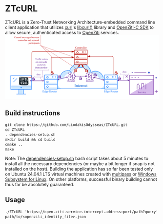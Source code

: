 # **ZTcURL**

ZTcURL is a Zero-Trust Networking Architecture-embedded command line client application that utilizes [curl](https://curl.se/)'s [libcurl()](https://curl.se/libcurl/) library and [OpenZiti-C SDK](https://github.com/openziti/ziti-sdk-c) to allow secure, authenticated access to [OpenZiti](https://openziti.io/) services.
![](https://github.com/LiodakisOdysseas/ZTcURL/blob/master/ZTcURL_Network_topology.png)
## **Build instructions**

```
git clone https://github.com/LiodakisOdysseas/ZTcURL.git
cd ZTcURL
. dependencies-setup.sh
mkdir build && cd build
cmake ..
make
```
Note: The [dependencies-setup.sh](https://github.com/LiodakisOdysseas/ZTcURL/blob/master/dependencies-setup.sh) bash script takes about 5 minutes to install all the necessary dependencies (or maybe a bit longer if snap is not installed on     the host). Building the application has so far been tested only on Ubuntu 24.04.1 LTS virtual machines created with [multipass](https://multipass.run/) or [Windows Subsystem for Linux](https://learn.microsoft.com/en-us/windows/wsl/). On other platforms, successful binary building cannot thus far be absolutely guaranteed.

## **Usage**
```
./ZTcURL 'https://open.ziti.service.intercept.address:port/path?query' path/to/<openziti_identity_file>.json
